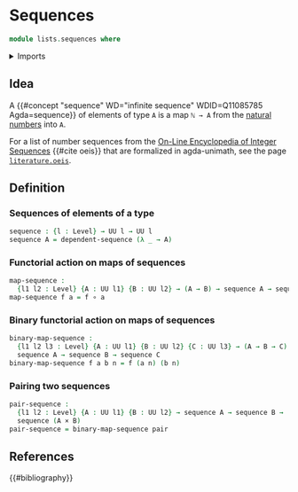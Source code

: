 # Sequences

```agda
module lists.sequences where
```

<details><summary>Imports</summary>

```agda
open import foundation.cartesian-product-types
open import foundation.dependent-pair-types
open import foundation.universe-levels

open import foundation-core.function-types

open import lists.dependent-sequences
```

</details>

## Idea

A {{#concept "sequence" WD="infinite sequence" WDID=Q11085785 Agda=sequence}} of
elements of type `A` is a map `ℕ → A` from the
[natural numbers](elementary-number-theory.natural-numbers.md) into `A`.

For a list of number sequences from the
[On-Line Encyclopedia of Integer Sequences](https://oeis.org) {{#cite oeis}}
that are formalized in agda-unimath, see the page
[`literature.oeis`](literature.oeis.md).

## Definition

### Sequences of elements of a type

```agda
sequence : {l : Level} → UU l → UU l
sequence A = dependent-sequence (λ _ → A)
```

### Functorial action on maps of sequences

```agda
map-sequence :
  {l1 l2 : Level} {A : UU l1} {B : UU l2} → (A → B) → sequence A → sequence B
map-sequence f a = f ∘ a
```

### Binary functorial action on maps of sequences

```agda
binary-map-sequence :
  {l1 l2 l3 : Level} {A : UU l1} {B : UU l2} {C : UU l3} → (A → B → C) →
  sequence A → sequence B → sequence C
binary-map-sequence f a b n = f (a n) (b n)
```

### Pairing two sequences

```agda
pair-sequence :
  {l1 l2 : Level} {A : UU l1} {B : UU l2} → sequence A → sequence B →
  sequence (A × B)
pair-sequence = binary-map-sequence pair
```

## References

{{#bibliography}}
